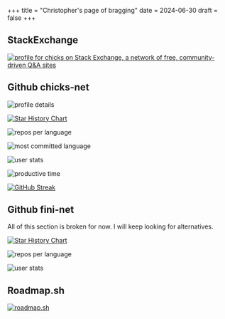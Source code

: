 +++
title = "Christopher's page of bragging"
date = 2024-06-30
draft = false
+++

## StackExchange

[![profile for chicks on Stack Exchange, a network of free, community-driven Q&A sites](https://stackexchange.com/users/flair/2276315.png "profile for chicks on Stack Exchange, a network of free, community-driven Q&A sites")](https://stackexchange.com/users/2276315/chicks)

## Github chicks-net

![profile details](https://github-profile-summary-cards.vercel.app/api/cards/profile-details?username=chicks-net&theme=github)

[![Star History Chart](https://api.star-history.com/svg?repos=chicks-net/megamap,chicks-net/fbdata-forensics,chicks-net/smokeping-config,chicks-net/chicks-home&type=Date)](https://www.star-history.com/#chicks-net/megamap&chicks-net/fbdata-forensics&chicks-net/smokeping-config&chicks-net/chicks-home&Date)

![repos per language](https://github-profile-summary-cards.vercel.app/api/cards/repos-per-language?username=chicks-net&theme=github)

![most committed language](https://github-profile-summary-cards.vercel.app/api/cards/most-commit-language?username=chicks-net&theme=github)

![user stats](https://github-profile-summary-cards.vercel.app/api/cards/stats?username=chicks-net&theme=github)

![productive time](https://github-profile-summary-cards.vercel.app/api/cards/productive-time?username=chicks-net&theme=github)

[![GitHub Streak](https://streak-stats.demolab.com?user=chicks-net&date_format=j%20M%5B%20Y%5D&mode=weekly)](https://git.io/streak-stats)

## Github fini-net

All of this section is broken for now.  I will keep looking for alternatives.

[![Star History Chart](https://api.star-history.com/svg?repos=fini-net/fini-coredns-example,fini-net/template-repo,fini-net/fini-infra&type=Date)](https://www.star-history.com/#fini-net/fini-coredns-example&fini-net/template-repo&fini-net/fini-infra&Date)

![repos per language](https://github-profile-summary-cards.vercel.app/api/cards/repos-per-language?username=fini-net&theme=github)

![user stats](https://github-profile-summary-cards.vercel.app/api/cards/stats?username=fini-net&theme=github)

## Roadmap.sh

[![roadmap.sh](https://roadmap.sh/card/wide/66a937d5e886d0166c641c4e?variant=dark&roadmaps=devops%2Csoftware-architect%2Cengineering-manager%2Crust)](https://roadmap.sh)
